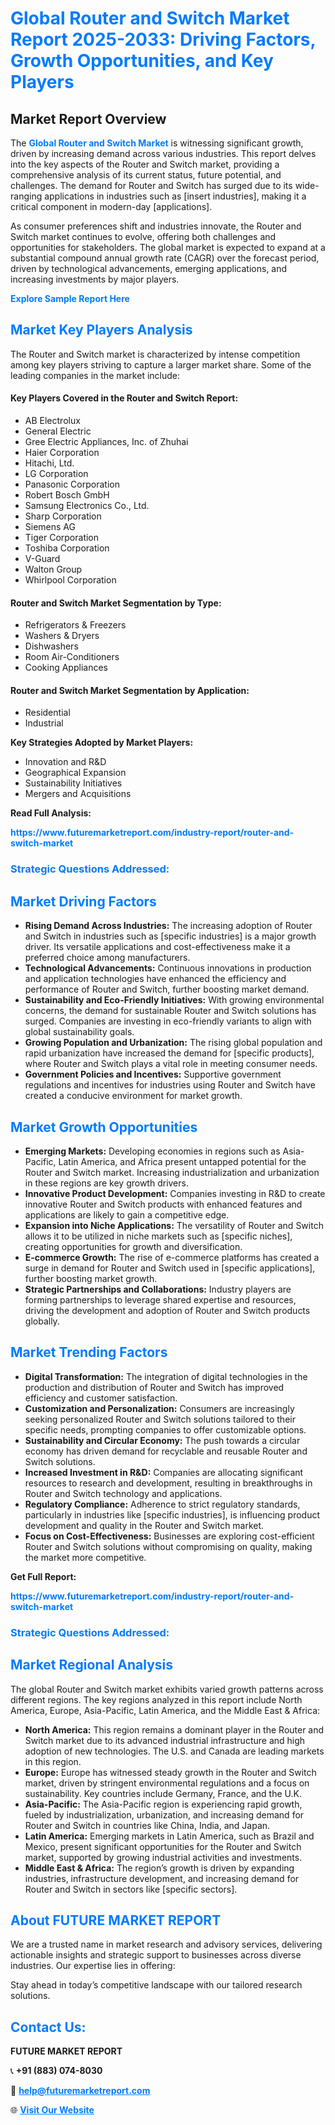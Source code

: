 <h1 style="color: #007BFF;">Global Router and Switch Market Report 2025-2033: Driving Factors, Growth Opportunities, and Key Players</h1>

<section id="overview">
<h2>Market Report Overview</h2>
<p>The <a href="https://www.futuremarketreport.com/industry-report/router-and-switch-market" style="color: #007BFF; text-decoration: none;"><strong>Global Router and Switch Market</strong></a> is witnessing significant growth, driven by increasing demand across various industries. This report delves into the key aspects of the Router and Switch market, providing a comprehensive analysis of its current status, future potential, and challenges. The demand for Router and Switch has surged due to its wide-ranging applications in industries such as [insert industries], making it a critical component in modern-day [applications].</p>
<p>As consumer preferences shift and industries innovate, the Router and Switch market continues to evolve, offering both challenges and opportunities for stakeholders. The global market is expected to expand at a substantial compound annual growth rate (CAGR) over the forecast period, driven by technological advancements, emerging applications, and increasing investments by major players.</p>
</section>

<section id="overview">
<p><a href="https://www.futuremarketreport.com/request-sample/reportId=33175" style="color: #007BFF; text-decoration: none;"><strong>Explore Sample Report Here</strong></a></p>
</section>

<section id="key-players">
<h2 style="color: #007BFF;">Market Key Players Analysis</h2>
<p>The Router and Switch market is characterized by intense competition among key players striving to capture a larger market share. Some of the leading companies in the market include:</p>
<h4>Key Players Covered in the Router and Switch Report:</h4>
<ul><li>AB Electrolux</li><li>General Electric</li><li>Gree Electric Appliances, Inc. of Zhuhai</li><li>Haier Corporation</li><li>Hitachi, Ltd.</li><li>LG Corporation</li><li>Panasonic Corporation</li><li>Robert Bosch GmbH</li><li>Samsung Electronics Co., Ltd.</li><li>Sharp Corporation</li><li>Siemens AG</li><li>Tiger Corporation</li><li>Toshiba Corporation</li><li>V-Guard</li><li>Walton Group</li><li>Whirlpool Corporation</li></ul>
<h4>Router and Switch Market Segmentation by Type:</h4>
<ul><li>Refrigerators &amp; Freezers</li><li>Washers &amp; Dryers</li><li>Dishwashers</li><li>Room Air-Conditioners</li><li>Cooking Appliances</li></ul>

<h4>Router and Switch Market Segmentation by Application:</h4>
<ul><li>Residential</li><li>Industrial</li></ul>
<p><strong>Key Strategies Adopted by Market Players:</strong></p>
<ul>
<li>Innovation and R&D</li>
<li>Geographical Expansion</li>
<li>Sustainability Initiatives</li>
<li>Mergers and Acquisitions</li>
</ul>
</section>

<section>
<p><strong>Read Full Analysis: </strong></p><a href="https://www.futuremarketreport.com/industry-report/router-and-switch-market" style="color: #007BFF; text-decoration: none;"><strong>https://www.futuremarketreport.com/industry-report/router-and-switch-market</strong></a>
<h3 style="color: #007BFF;">Strategic Questions Addressed:</h3>
</section>

<section id="driving-factors">
<h2 style="color: #007BFF;">Market Driving Factors</h2>
<ul>
<li><strong>Rising Demand Across Industries:</strong> The increasing adoption of Router and Switch in industries such as [specific industries] is a major growth driver. Its versatile applications and cost-effectiveness make it a preferred choice among manufacturers.</li>
<li><strong>Technological Advancements:</strong> Continuous innovations in production and application technologies have enhanced the efficiency and performance of Router and Switch, further boosting market demand.</li>
<li><strong>Sustainability and Eco-Friendly Initiatives:</strong> With growing environmental concerns, the demand for sustainable Router and Switch solutions has surged. Companies are investing in eco-friendly variants to align with global sustainability goals.</li>
<li><strong>Growing Population and Urbanization:</strong> The rising global population and rapid urbanization have increased the demand for [specific products], where Router and Switch plays a vital role in meeting consumer needs.</li>
<li><strong>Government Policies and Incentives:</strong> Supportive government regulations and incentives for industries using Router and Switch have created a conducive environment for market growth.</li>
</ul>
</section>

<section id="growth-opportunities">
<h2 style="color: #007BFF;">Market Growth Opportunities</h2>
<ul>
<li><strong>Emerging Markets:</strong> Developing economies in regions such as Asia-Pacific, Latin America, and Africa present untapped potential for the Router and Switch market. Increasing industrialization and urbanization in these regions are key growth drivers.</li>
<li><strong>Innovative Product Development:</strong> Companies investing in R&D to create innovative Router and Switch products with enhanced features and applications are likely to gain a competitive edge.</li>
<li><strong>Expansion into Niche Applications:</strong> The versatility of Router and Switch allows it to be utilized in niche markets such as [specific niches], creating opportunities for growth and diversification.</li>
<li><strong>E-commerce Growth:</strong> The rise of e-commerce platforms has created a surge in demand for Router and Switch used in [specific applications], further boosting market growth.</li>
<li><strong>Strategic Partnerships and Collaborations:</strong> Industry players are forming partnerships to leverage shared expertise and resources, driving the development and adoption of Router and Switch products globally.</li>
</ul>
</section>

<section id="trending-factors">
<h2 style="color: #007BFF;">Market Trending Factors</h2>
<ul>
<li><strong>Digital Transformation:</strong> The integration of digital technologies in the production and distribution of Router and Switch has improved efficiency and customer satisfaction.</li>
<li><strong>Customization and Personalization:</strong> Consumers are increasingly seeking personalized Router and Switch solutions tailored to their specific needs, prompting companies to offer customizable options.</li>
<li><strong>Sustainability and Circular Economy:</strong> The push towards a circular economy has driven demand for recyclable and reusable Router and Switch solutions.</li>
<li><strong>Increased Investment in R&D:</strong> Companies are allocating significant resources to research and development, resulting in breakthroughs in Router and Switch technology and applications.</li>
<li><strong>Regulatory Compliance:</strong> Adherence to strict regulatory standards, particularly in industries like [specific industries], is influencing product development and quality in the Router and Switch market.</li>
<li><strong>Focus on Cost-Effectiveness:</strong> Businesses are exploring cost-efficient Router and Switch solutions without compromising on quality, making the market more competitive.</li>
</ul>
</section>

<section>
<p><strong>Get Full Report: </strong></p><a href="https://www.futuremarketreport.com/industry-report/router-and-switch-market" style="color: #007BFF; text-decoration: none;"><strong>https://www.futuremarketreport.com/industry-report/router-and-switch-market</strong></a>
<h3 style="color: #007BFF;">Strategic Questions Addressed:</h3>
</section>


<section id="regional-analysis">
<h2 style="color: #007BFF;">Market Regional Analysis</h2>
<p>The global Router and Switch market exhibits varied growth patterns across different regions. The key regions analyzed in this report include North America, Europe, Asia-Pacific, Latin America, and the Middle East & Africa:</p>
<ul>
<li><strong>North America:</strong> This region remains a dominant player in the Router and Switch market due to its advanced industrial infrastructure and high adoption of new technologies. The U.S. and Canada are leading markets in this region.</li>
<li><strong>Europe:</strong> Europe has witnessed steady growth in the Router and Switch market, driven by stringent environmental regulations and a focus on sustainability. Key countries include Germany, France, and the U.K.</li>
<li><strong>Asia-Pacific:</strong> The Asia-Pacific region is experiencing rapid growth, fueled by industrialization, urbanization, and increasing demand for Router and Switch in countries like China, India, and Japan.</li>
<li><strong>Latin America:</strong> Emerging markets in Latin America, such as Brazil and Mexico, present significant opportunities for the Router and Switch market, supported by growing industrial activities and investments.</li>
<li><strong>Middle East & Africa:</strong> The region’s growth is driven by expanding industries, infrastructure development, and increasing demand for Router and Switch in sectors like [specific sectors].</li>
</ul>
</section>

<footer>
<h2 style="color: #007BFF;">About FUTURE MARKET REPORT</h2>
<p>We are a trusted name in market research and advisory services, delivering actionable insights and strategic support to businesses across diverse industries. Our expertise lies in offering:</p>

<p>Stay ahead in today’s competitive landscape with our tailored research solutions.</p>

<h2 style="color: #007BFF;">Contact Us:</h2>
<p><strong>FUTURE MARKET REPORT</strong></p>
<p>📞 <strong>+91 (883) 074-8030</strong></p>
<p>📧 <strong><a href="mailto:help@futuremarketreport.com" style="color: #007BFF;">help@futuremarketreport.com</a></strong></p>
<p>🌐 <strong><a href="https://www.futuremarketreport.com/" style="color: #007BFF;">Visit Our Website</a></strong></p>
</footer>